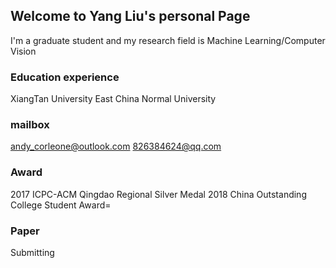 ## Welcome to Yang Liu's personal Page

I'm a graduate student and my research field is Machine Learning/Computer Vision

### Education experience
XiangTan University
East China Normal University

### mailbox
andy_corleone@outlook.com
826384624@qq.com


### Award
2017 ICPC-ACM Qingdao Regional Silver Medal
2018 China Outstanding College Student Award=


### Paper
Submitting


